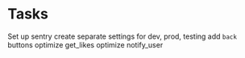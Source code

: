 # Tasks

Set up sentry
create separate settings for dev, prod, testing
add `back` buttons
optimize get_likes
optimize notify_user
